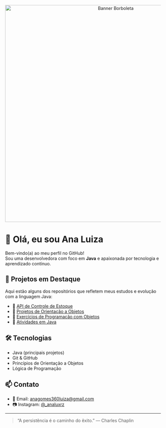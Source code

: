 <!-- Banner Borboleta -->
<p align="center">
  <img src="https://your-image-link.com/borboleta.jpg" alt="Banner Borboleta" width="700">
</p>

# 👋 Olá, eu sou Ana Luiza

Bem-vindo(a) ao meu perfil no GitHub!  
Sou uma desenvolvedora com foco em **Java** e apaixonada por tecnologia e aprendizado contínuo.

## 💼 Projetos em Destaque

Aqui estão alguns dos repositórios que refletem meus estudos e evolução com a linguagem Java:

- 🔹 [API de Controle de Estoque](https://github.com/analindamara/Api_ControleEstoque)
- 🔹 [Projetos de Orientação a Objetos](https://github.com/analindamara/orientacaoAobjeto)
- 🔹 [Exercícios de Programação com Objetos](https://github.com/analindamara/Objeto)
- 🔹 [Atividades em Java](https://github.com/analindamara/atividadesJAVA)

## 🛠️ Tecnologias

- Java (principais projetos)
- Git & GitHub
- Princípios de Orientação a Objetos
- Lógica de Programação

## 📫 Contato

- 📧 Email: [anagomes360luiza@gmail.com](mailto:anagomes360luiza@gmail.com)
- 📷 Instagram: [@_analuxrz](https://www.instagram.com/_analuxrz?igsh=eW9zbnN3M3ppNzNn)

---

> “A persistência é o caminho do êxito.” — Charles Chaplin


